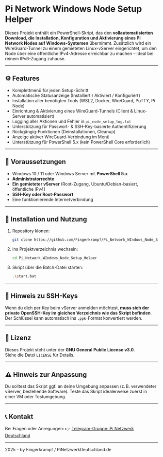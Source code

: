 # Pi Network Windows Node Setup Helper

Dieses Projekt enthält ein PowerShell-Skript, das den **vollautomatisierten Download, die Installation, Konfiguration und Aktivierung eines Pi Network Nodes auf Windows-Systemen** übernimmt. Zusätzlich wird ein WireGuard-Tunnel zu einem gemieteten Linux-vServer eingerichtet, um den Node über eine öffentliche IPv4-Adresse erreichbar zu machen – ideal bei reinem IPv6-Zugang zuhause.

---

## ⚙️ Features

- Komplettmenü für jeden Setup-Schritt
- Automatische Statusanzeige (Installiert / Aktiviert / Konfiguriert)
- Installation aller benötigten Tools (WSL2, Docker, WireGuard, PuTTY, Pi Node)
- Einrichtung & Aktivierung eines WireGuard-Tunnels (Client & Linux-Server automatisiert)
- Logging aller Aktionen und Fehler in `pi_node_setup_log.txt`
- Unterstützung für Passwort- & SSH-Key-basierte Authentifizierung
- Rückgängig-Funktionen (Deinstallationen, Cleanup)
- Anzeige aktiver WireGuard-Verbindung im Menü
- Unterstützung für PowerShell 5.x (kein PowerShell Core erforderlich)

---

## 🧰 Voraussetzungen

- Windows 10 / 11 oder Windows Server mit **PowerShell 5.x**
- **Administratorrechte**
- **Ein gemieteter vServer** (Root-Zugang, Ubuntu/Debian-basiert, öffentliche IPv4)
- **SSH-Key oder Root-Passwort**
- Eine funktionierende Internetverbindung

---

## 🚀 Installation und Nutzung

1. Repository klonen:
   ```bash
   git clone https://github.com/Fingerkrampf/Pi_Network_WIndows_Node_Setup_Helper.git
   ```

2. Ins Projektverzeichnis wechseln:
   ```bash
   cd Pi_Network_WIndows_Node_Setup_Helper
   ```

3. Skript über die Batch-Datei starten:
   ```bash
   .\start.bat
   ```

---

## 🔐 Hinweis zu SSH-Keys

Wenn du dich per Key beim vServer anmelden möchtest, **muss sich der private OpenSSH-Key im gleichen Verzeichnis wie das Skript befinden**. Der Schlüssel kann automatisch ins `.ppk`-Format konvertiert werden.

---

## 📝 Lizenz

Dieses Projekt steht unter der **GNU General Public License v3.0**.  
Siehe die Datei `LICENSE` für Details.

---

## ⚠️ Hinweis zur Anpassung

Du solltest das Skript ggf. an deine Umgebung anpassen (z. B. verwendeter vServer, bestehende Software). Teste das Skript idealerweise zuerst in einer VM oder Testumgebung.

---

## 📞 Kontakt

Bei Fragen oder Anregungen:
👉 [Telegram-Gruppe: Pi Netzwerk Deutschland](https://t.me/pinetzwerkdeutschland)

---

2025 – by Fingerkrampf / PiNetzwerkDeutschland.de
